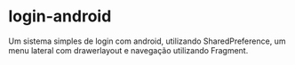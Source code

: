 # login-android
Um sistema simples de login com android, utilizando SharedPreference, um menu lateral com drawerlayout e navegação utilizando Fragment.

